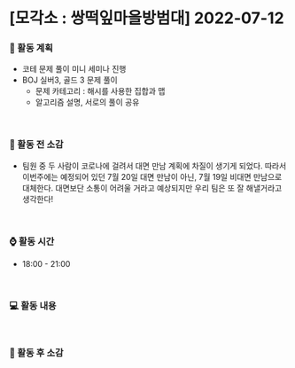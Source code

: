 # [모각소 : 쌍떡잎마을방범대] 2022-07-12

### 📅 활동 계획
* 코테 문제 풀이 미니 세미나 진행
* BOJ 실버3, 골드 3 문제 풀이
  * 문제 카테고리 : 해시를 사용한 집합과 맵
  * 알고리즘 설명, 서로의 풀이 공유

<br>

### 💬 활동 전 소감
* 팀원 중 두 사람이 코로나에 걸려서 대면 만남 계획에 차질이 생기게 되었다. 따라서 이번주에는 예정되어 있던 7월 20일 대면 만남이 아닌, 7월 19일 비대면 만남으로 대체한다. 대면보단 소통이 어려울 거라고 예상되지만 우리 팀은 또 잘 해낼거라고 생각한다!

<br>

### ⌚️ 활동 시간
* 18:00 - 21:00

<br>

### 💻 활동 내용


<br>

### 💬 활동 후 소감

